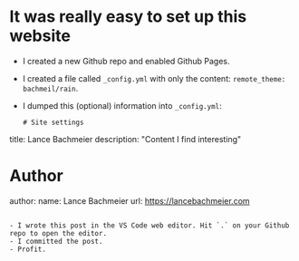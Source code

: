 # It was really easy to set up this website

- I created a new Github repo and enabled Github Pages.
- I created a file called `_config.yml` with only the content: `remote_theme: bachmeil/rain`.
- I dumped this (optional) information into `_config.yml`:
    
    ```
    # Site settings
title:          Lance Bachmeier
description:    "Content I find interesting"

# Author
author:
  name:         Lance Bachmeier
  url:          https://lancebachmeier.com
```

- I wrote this post in the VS Code web editor. Hit `.` on your Github repo to open the editor.
- I committed the post.
- Profit.
